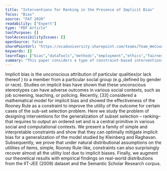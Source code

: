 ```yaml
---
title: "Interventions for Ranking in the Presence of Implicit Bias"
focus: "Bias"
source: "FAT 2020"
readability: ["Expert"]
type: "PDF Article"
toolPurpose: []
toolAccessibilityIssues: []
openSource: false
sharePointUrl: "https://ocaduniversity.sharepoint.com/teams/Team_WeCount/Shared%20Documents/Resources%20and%20Tools/Literature%20(curated)/Interventions%20for%20Ranking%20in%20the%20Presence%20of%20Implicit%20Bias.pdf"
keywords: []
learnTags: ["bias","dataTools","methods","employment","ethics","fairness","inclusivePractice","solution"]
summary: "This paper considers a type of constraint-based interventions for re-ordering biased rankings derived from utilities with systematic biases against a particular socially salient group. The goal of these interventions is to recover the unbiased ranking that would have resulted from the true latent (unbiased) utilities.  "
---
```

Implicit bias is the unconscious attribution of particular qualities(or lack thereof ) to a member from a particular social group (e.g.,defined by gender or race). Studies on implicit bias have shown that these unconscious stereotypes can have adverse outcomes in various social contexts, such as job screening, teaching, or policing. Recently, [33] considered a mathematical model for implicit bias and showed the effectiveness of the Rooney Rule as a constraint to improve the utility of the outcome for certain cases of the sub-set selection problem. Here we study the problem of designing interventions for the generalization of subset selection – ranking– that requires to output an ordered set and is a central primitive in various social and computational contexts. We present a family of simple and interpretable constraints and show that they can optimally mitigate implicit bias for a generalization of the model studied by Kleinberg and Raghavan. Subsequently, we prove that under natural distributional assumptions on the utilities of items, simple, Rooney Rule-like, constraints can also surprisingly recover almost all the utility lost due to implicit biases. Finally, we augment our theoretical results with empirical findings on real-world distributions from the IIT-JEE (2009) dataset and the Semantic Scholar Research corpus.
